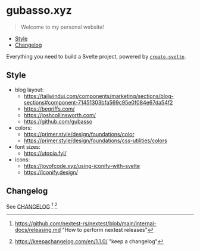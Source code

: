 # gubasso.xyz

> Welcome to my personal website!

<!-- toc -->

- [Style](#style)
- [Changelog](#changelog)

<!-- tocstop -->

Everything you need to build a Svelte project, powered by [`create-svelte`](https://github.com/sveltejs/kit/tree/master/packages/create-svelte).

## Style

- blog layout:
  - https://tailwindui.com/components/marketing/sections/blog-sections#component-71451303bfa569c95e0f084e67da54f2
  - https://begriffs.com/
  - https://joshcollinsworth.com/
  - https://github.com/gubasso
- colors:
  - https://primer.style/design/foundations/color
  - https://primer.style/design/foundations/css-utilities/colors
- font sizes:
  - https://utopia.fyi/
- icons:
  - https://joyofcode.xyz/using-iconify-with-svelte
  - https://iconify.design/

## Changelog

See [CHANGELOG](CHANGELOG.md) [^1] [^2]

<!-- references -->

[^1]: https://github.com/nextest-rs/nextest/blob/main/internal-docs/releasing.md "How to perform nextest releases"
[^2]: https://keepachangelog.com/en/1.1.0/ "keep a changelog"
